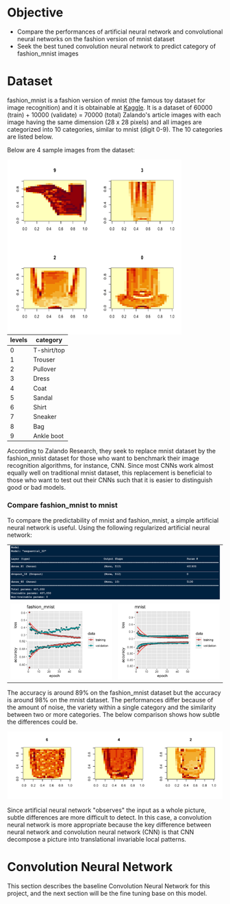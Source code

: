 # Objective
- Compare the performances of artificial neural network and convolutional neural networks on the fashion version of mnist dataset 
- Seek the best tuned convolution neural network to predict category of fashion_mnist images

# Dataset
fashion_mnist is a fashion version of mnist (the famous toy dataset for image recognition) and it is obtainable at [Kaggle](https://www.kaggle.com/zalando-research/fashionmnist). It is a dataset of 60000 (train) + 10000 (validate) = 70000 (total) Zalando's article images with each image having the same dimension (28 x 28 pixels) and all images are categorized into 10 categories, similar to mnist (digit 0-9). The 10 categories are listed below. 

Below are 4 sample images from the dataset:

<img src="/plot_1.png" align="left" height="408" width="408">

| levels  | category |
| ------------- | ------------- |
|0|T-shirt/top|
|1|Trouser|
|2|Pullover|
|3|Dress|
|4|Coat|
|5|Sandal|
|6|Shirt|
|7|Sneaker|
|8|Bag|
|9|Ankle boot|

According to Zalando Research, they seek to replace mnist dataset by the fashion_mnist dataset for those who want to benchmark their image recognition algorithms, for instance, CNN. Since most CNNs work almost equally well on traditional mnist dataset, this replacement is beneficial to those who want to test out their CNNs such that it is easier to distinguish good or bad models.

### Compare fashion_mnist to mnist
To compare the predictability of mnist and fashion_mnist, a simple artificial neural network is useful. 
Using the following regularized artificial neural network:

<table>
  <tr>
    <td colspan = "2"><img src="/fashion_mnist_model_NN.png"></td>
  <tr>
  <tr>
    <td><img src="/fashion_mnist_NN.png"></td>
    <td><img src="/mnist_NN.png"></td>
  </tr>
</table>

The accuracy is around 89% on the fashion_mnist dataset but the accuracy is around 98% on the mnist dataset. The performances differ because of the amount of noise, the variety within a single category and the similarity between two or more categories. The below comparison shows how subtle the differences could be.

<img src="/similar_images.png">

Since artificial neural network "observes" the input as a whole picture, subtle differences are more difficult to detect. In this case, a convolution neural network is more appropriate because the key difference between neural network and convolution neural network (CNN) is that CNN decompose a picture into translational invariable local patterns.

# Convolution Neural Network
This section describes the baseline Convolution Neural Network for this project, and the next section will be the fine tuning base on this model.



